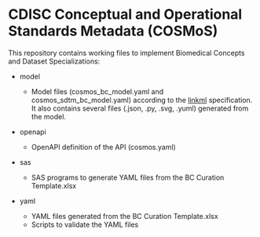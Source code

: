 # CDISC Conceptual and Operational Standards Metadata (COSMoS)

This repository contains working files to implement Biomedical Concepts and Dataset Specializations:

- model
   - Model files (cosmos_bc_model.yaml and cosmos_sdtm_bc_model.yaml) according to the [linkml](https://linkml.io/linkml/) specification.
     It also contains several files (.json, .py, .svg, .yuml) generated from the model.

- openapi
   - OpenAPI definition of the API (cosmos.yaml)

- sas
   - SAS programs to generate YAML files from the BC Curation Template.xlsx

- yaml
  - YAML files generated from the BC Curation Template.xlsx
  - Scripts to validate the YAML files
